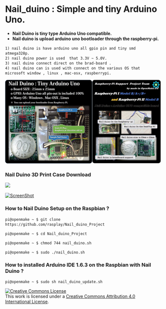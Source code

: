 # Nail_duino : Simple and tiny Arduino Uno.

* **Nail Duino is tiny type Arduino Uno compatible.**
* **Nail duino is upload arduino uno bootloader through the raspberry-pi.** 
```
1) nail duino is have arduino uno all gpio pin and tiny smd atmega328p.
2) nail duino power is used  that 3.3V ~ 5.0V.
3) nail duino connect direct on the brad-board .
4) nail duino can is used with connect on the various OS that microsoft window , linux , mac-osx, raspberrypi.
```

<img src="https://github.com/rasplay/Nail_duino_Project/blob/master/IMG/nail_duino.jpg" width="1200">

### Nail Duino 3D Print Case Download

[<img src="http://www.rasplay.org/wp-content/uploads/nail_duino_61.jpg" width="100">](https://github.com/rasplay/Nail_duino_Project/blob/master/nail_duino_case.zip)

[![ScreenShot](http://www.rasplay.org/wp-content/uploads/25.jpg)](https://www.youtube.com/watch?v=vQyZlNaWGlg)

### How to Nail Duino Setup on the Raspbian ? 

```
pi@openmake ~ $ git clone https://github.com/rasplay/Nail_duino_Project
```
```
pi@openmake ~ $ cd Nail_duino_Project
```
```
pi@openmake ~ $ chmod 744 nail_duino.sh
```
```
pi@openmake ~ $ sudo ./nail_duino.sh
```

### How to installed Arduino IDE 1.6.3 on the Raspbian with Nail Duino ? 

```
pi@openmake ~ $ sudo sh nail_duino_update.sh
```

<a rel="license" href="http://creativecommons.org/licenses/by/4.0/"><img alt="Creative Commons License" style="border-width:0" src="https://i.creativecommons.org/l/by/4.0/88x31.png" /></a><br />This work is licensed under a <a rel="license" href="http://creativecommons.org/licenses/by/4.0/">Creative Commons Attribution 4.0 International License</a>.
